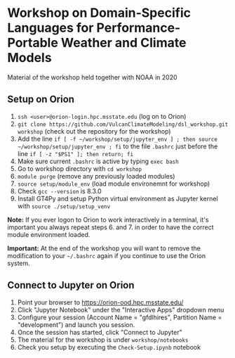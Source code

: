 # Workshop on Domain-Specific Languages for Performance-Portable Weather and Climate Models

Material of the workshop held together with NOAA in 2020

## Setup on Orion

1. ```ssh <user>@orion-login.hpc.msstate.edu``` (log on to Orion)
2. `git clone https://github.com/VulcanClimateModeling/dsl_workshop.git workshop` (check out the repository for the workshop)
3. Add the line `if [ -f ~/workshop/setup/jupyter_env ] ; then source ~/workshop/setup/jupyter_env ; fi` to the file `.bashrc` just before the line `if [ -z "$PS1" ]; then return; fi`
4. Make sure current `.bashrc` is active by typing `exec bash`
5. Go to workshop directory with `cd workshop`
6. `module purge` (remove any previously loaded modules)
7. `source setup/module_env` (load module environemnt for workshop)
8. Check `gcc --version` is 8.3.0
9. Install GT4Py and setup Python virtual environment as Jupyter kernel with `source ./setup/setup_venv`

**Note:** If you ever logon to Orion to work interactively in a terminal, it's important you always repeat steps 6. and 7. in order to have the correct module environment loaded.

**Important:** At the end of the workshop you will want to remove the modification to your `~/.bashrc` again if you continue to use the Orion system.

## Connect to Jupyter on Orion

1. Point your browser to https://orion-ood.hpc.msstate.edu/
2. Click "Jupyter Notebook" under the "Interactive Apps" dropdown menu
3. Configure your session (Account Name = "gfdlhires", Partition Name = "development") and launch you session.
4. Once the session has started, click "Connect to Jupyter"
5. The material for the workshop is under `workshop/notebooks`
6. Check you setup by executing the `Check-Setup.ipynb` notebook

